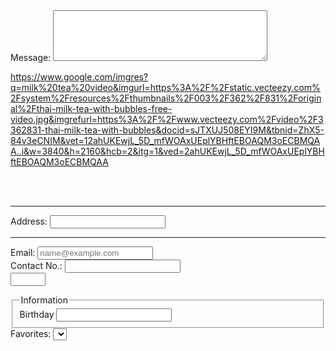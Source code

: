 <!DOCTYPE html>
<html lang="en">
<head>
  <meta charset="UTF-8">
  <meta name="description" content="This HARNAGEL MILKTEA HOUSE is I name it after my siblings name>
    <title>HARNAGEL MILTEA HOUSE</title>
</head>
<body>
<label for="message">Message:</label>
<textarea id="message" name="message" rows="5" cols="40"></textarea>
 <img https://www.google.com/url?sa=i&url=https%3A%2F%2Fricelifefoodie.com%2Fhokkaido-milk-tea-recipe%2F&psig=AOvVaw2y4S239vfEt9ur_EvvFerJ&ust=1754530177366000&source=images&cd=vfe&opi=89978449&ved=0CBUQjRxqFwoTCJiZn7KE9Y4DFQAAAAAdAAAAABAE>

  https://www.google.com/imgres?q=milk%20tea%20video&imgurl=https%3A%2F%2Fstatic.vecteezy.com%2Fsystem%2Fresources%2Fthumbnails%2F003%2F362%2F831%2Foriginal%2Fthai-milk-tea-with-bubbles-free-video.jpg&imgrefurl=https%3A%2F%2Fwww.vecteezy.com%2Fvideo%2F3362831-thai-milk-tea-with-bubbles&docid=sJTXUJ508EYI9M&tbnid=ZhX5-84v3eCNIM&vet=12ahUKEwjL_5D_mfWOAxUEplYBHftEBOAQM3oECBMQAA..i&w=3840&h=2160&hcb=2&itg=1&ved=2ahUKEwjL_5D_mfWOAxUEplYBHftEBOAQM3oECBMQAA
  
<br><br><hr>
<label for="address">Address:</label>
<input type="text" id="address" name="address">
<br><hr>
<label for="email">Email:</label>
<input type="email" id="email" name="email" placeholder="name@example.com" autocomplete="off"><br>
<label for="contact no.">Contact No.:</label>
<input type="text" name="contact no." pattern="[0-9][5-2]-[3-8][4-2]-[0-1][2]">
<br>
<input type="number" name="age" min="18" max="55">
<fieldset>
    <Legend>Information</Legend>
<label for="birthday">Birthday</label>
<input type="text" id="birthday" name="birthday">
<label for="birthplace>Birthplace</label>
<input type="text" id="birthplace" name="birthplace">
</fieldset>
<label for="favorites">Favorites:</label>
<select id="favorites" name="favorites">
<option value="chocolate 
   
</html>
